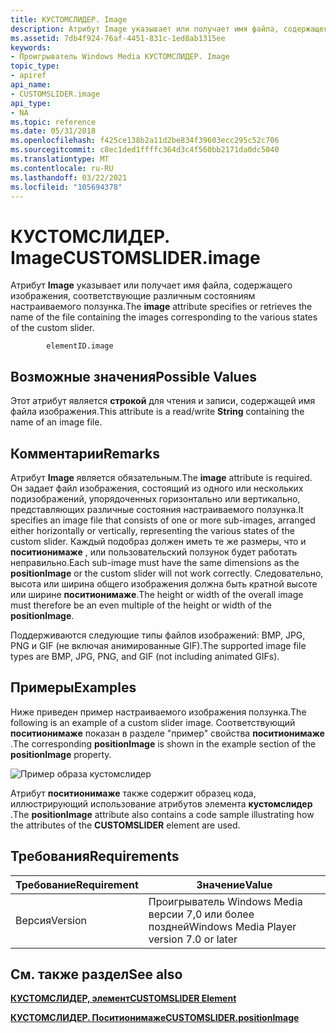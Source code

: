 ```yaml
---
title: КУСТОМСЛИДЕР. Image
description: Атрибут Image указывает или получает имя файла, содержащего изображения, соответствующие различным состояниям настраиваемого ползунка.
ms.assetid: 7db4f924-76af-4451-831c-1ed8ab1315ee
keywords:
- Проигрыватель Windows Media КУСТОМСЛИДЕР. Image
topic_type:
- apiref
api_name:
- CUSTOMSLIDER.image
api_type:
- NA
ms.topic: reference
ms.date: 05/31/2018
ms.openlocfilehash: f425ce138b2a11d2be834f39603ecc295c52c706
ms.sourcegitcommit: c8ec1ded1ffffc364d3c4f560bb2171da0dc5040
ms.translationtype: MT
ms.contentlocale: ru-RU
ms.lasthandoff: 03/22/2021
ms.locfileid: "105694378"
---
```

# <a name="customsliderimage"></a><span data-ttu-id="d315c-104">КУСТОМСЛИДЕР. Image</span><span class="sxs-lookup"><span data-stu-id="d315c-104">CUSTOMSLIDER.image</span></span>

<span data-ttu-id="d315c-105">Атрибут **Image** указывает или получает имя файла, содержащего изображения, соответствующие различным состояниям настраиваемого ползунка.</span><span class="sxs-lookup"><span data-stu-id="d315c-105">The **image** attribute specifies or retrieves the name of the file containing the images corresponding to the various states of the custom slider.</span></span>

``` syntax
        elementID.image
```

## <a name="possible-values"></a><span data-ttu-id="d315c-106">Возможные значения</span><span class="sxs-lookup"><span data-stu-id="d315c-106">Possible Values</span></span>

<span data-ttu-id="d315c-107">Этот атрибут является **строкой** для чтения и записи, содержащей имя файла изображения.</span><span class="sxs-lookup"><span data-stu-id="d315c-107">This attribute is a read/write **String** containing the name of an image file.</span></span>

## <a name="remarks"></a><span data-ttu-id="d315c-108">Комментарии</span><span class="sxs-lookup"><span data-stu-id="d315c-108">Remarks</span></span>

<span data-ttu-id="d315c-109">Атрибут **Image** является обязательным.</span><span class="sxs-lookup"><span data-stu-id="d315c-109">The **image** attribute is required.</span></span> <span data-ttu-id="d315c-110">Он задает файл изображения, состоящий из одного или нескольких подизображений, упорядоченных горизонтально или вертикально, представляющих различные состояния настраиваемого ползунка.</span><span class="sxs-lookup"><span data-stu-id="d315c-110">It specifies an image file that consists of one or more sub-images, arranged either horizontally or vertically, representing the various states of the custom slider.</span></span> <span data-ttu-id="d315c-111">Каждый подобраз должен иметь те же размеры, что и **поситионимаже** , или пользовательский ползунок будет работать неправильно.</span><span class="sxs-lookup"><span data-stu-id="d315c-111">Each sub-image must have the same dimensions as the **positionImage** or the custom slider will not work correctly.</span></span> <span data-ttu-id="d315c-112">Следовательно, высота или ширина общего изображения должна быть кратной высоте или ширине **поситионимаже**.</span><span class="sxs-lookup"><span data-stu-id="d315c-112">The height or width of the overall image must therefore be an even multiple of the height or width of the **positionImage**.</span></span>

<span data-ttu-id="d315c-113">Поддерживаются следующие типы файлов изображений: BMP, JPG, PNG и GIF (не включая анимированные GIF).</span><span class="sxs-lookup"><span data-stu-id="d315c-113">The supported image file types are BMP, JPG, PNG, and GIF (not including animated GIFs).</span></span>

## <a name="examples"></a><span data-ttu-id="d315c-114">Примеры</span><span class="sxs-lookup"><span data-stu-id="d315c-114">Examples</span></span>

<span data-ttu-id="d315c-115">Ниже приведен пример настраиваемого изображения ползунка.</span><span class="sxs-lookup"><span data-stu-id="d315c-115">The following is an example of a custom slider image.</span></span> <span data-ttu-id="d315c-116">Соответствующий **поситионимаже** показан в разделе "пример" свойства **поситионимаже** .</span><span class="sxs-lookup"><span data-stu-id="d315c-116">The corresponding **positionImage** is shown in the example section of the **positionImage** property.</span></span>

![Пример образа кустомслидер](images/dial.png)

<span data-ttu-id="d315c-118">Атрибут **поситионимаже** также содержит образец кода, иллюстрирующий использование атрибутов элемента **кустомслидер** .</span><span class="sxs-lookup"><span data-stu-id="d315c-118">The **positionImage** attribute also contains a code sample illustrating how the attributes of the **CUSTOMSLIDER** element are used.</span></span>

## <a name="requirements"></a><span data-ttu-id="d315c-119">Требования</span><span class="sxs-lookup"><span data-stu-id="d315c-119">Requirements</span></span>



| <span data-ttu-id="d315c-120">Требование</span><span class="sxs-lookup"><span data-stu-id="d315c-120">Requirement</span></span> | <span data-ttu-id="d315c-121">Значение</span><span class="sxs-lookup"><span data-stu-id="d315c-121">Value</span></span> |
|--------------------|------------------------------------------------------|
| <span data-ttu-id="d315c-122">Версия</span><span class="sxs-lookup"><span data-stu-id="d315c-122">Version</span></span><br/> | <span data-ttu-id="d315c-123">Проигрыватель Windows Media версии 7,0 или более поздней</span><span class="sxs-lookup"><span data-stu-id="d315c-123">Windows Media Player version 7.0 or later</span></span><br/> |



## <a name="see-also"></a><span data-ttu-id="d315c-124">См. также раздел</span><span class="sxs-lookup"><span data-stu-id="d315c-124">See also</span></span>

<dl> <dt>

[<span data-ttu-id="d315c-125">**КУСТОМСЛИДЕР, элемент**</span><span class="sxs-lookup"><span data-stu-id="d315c-125">**CUSTOMSLIDER Element**</span></span>](customslider-element.md)
</dt> <dt>

[<span data-ttu-id="d315c-126">**КУСТОМСЛИДЕР. Поситионимаже**</span><span class="sxs-lookup"><span data-stu-id="d315c-126">**CUSTOMSLIDER.positionImage**</span></span>](customslider-positionimage.md)
</dt> </dl>

 

 






